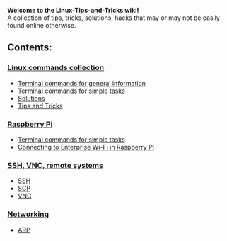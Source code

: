 **Welcome to the Linux-Tips-and-Tricks wiki!**  
A collection of tips, tricks, solutions, hacks that may or may not be easily found online otherwise.

## Contents:
### [Linux commands collection](https://github.com/nithishkgnani/Linux-Tips-and-Tricks/wiki/linux-commands-collection#)
* [Terminal commands for general information](https://github.com/nithishkgnani/Linux-Tips-and-Tricks/wiki/linux-commands-collection#terminal-commands-for-general-information)
* [Terminal commands for simple tasks](https://github.com/nithishkgnani/Linux-Tips-and-Tricks/wiki/linux-commands-collection#terminal-commands-for-simple-tasks)
* [Solutions](https://github.com/nithishkgnani/Linux-Tips-and-Tricks/wiki/linux-commands-collection#solutions)
* [Tips and Tricks](https://github.com/nithishkgnani/Linux-Tips-and-Tricks/wiki/linux-commands-collection#Tips-and-Tricks)

### [Raspberry Pi](https://github.com/nithishkgnani/Linux-Tips-and-Tricks/wiki/raspberry-pi)
* [Terminal commands for simple tasks](https://github.com/nithishkgnani/Linux-Tips-and-Tricks/wiki/raspberry-pi#terminal-commands-for-simple-tasks)
* [Connecting to Enterprise Wi-Fi in Raspberry Pi](https://github.com/nithishkgnani/Linux-Tips-and-Tricks/wiki/raspberry-pi#connecting-to-enterprise-wi-fi-in-raspberry-pi)

### [SSH, VNC, remote systems](https://github.com/nithishkgnani/Linux-Tips-and-Tricks/wiki/SSH_VNC_Remote-Systems)
* [SSH](https://github.com/nithishkgnani/Linux-Tips-and-Tricks/wiki/SSH_VNC_Remote-Systems#ssh)
* [SCP](https://github.com/nithishkgnani/Linux-Tips-and-Tricks/wiki/SSH_VNC_Remote-Systems#scp)
* [VNC](https://github.com/nithishkgnani/Linux-Tips-and-Tricks/wiki/SSH_VNC_Remote-Systems#vnc)

### [Networking](https://github.com/nithishkgnani/Linux-Tips-and-Tricks/wiki/Networking)
* [ARP](https://github.com/nithishkgnani/Linux-Tips-and-Tricks/wiki/Networking#arp)